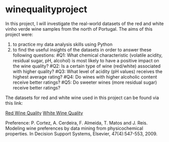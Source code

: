 # winequalityproject
In this project, I will investigate the real-world datasets of the red and white vinho verde wine samples from the north of Portugal.
The aims of this project were:
1) to practice my data analysis skills using Python
2) to find the useful insights of the datasets in order to answer these following questions:
    #Q1: What chemical characteristic (volatile acidity, residual sugar, pH, alcohol) is most likely to have a positive impact on the wine quality?
    #Q2: Is a certain type of wine (red/white) associated with higher quality?
    #Q3: What level of acidity (pH values) receives the highest average rating?
    #Q4: Do wines with higher alcoholic content receive better ratings?
    #Q5: Do sweeter wines (more residual sugar) receive better ratings?

The datasets for red and white wine used in this project can be found via this link:

[Red Wine Quality](https://www.kaggle.com/uciml/red-wine-quality-cortez-et-al-2009)
[White Wine Quality](https://www.kaggle.com/piyushagni5/white-wine-quality)


Preference:
P. Cortez, A. Cerdeira, F. Almeida, T. Matos and J. Reis.
Modeling wine preferences by data mining from physicochemical properties. In Decision Support Systems, Elsevier, 47(4):547-553, 2009.
